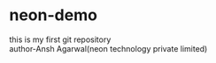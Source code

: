 # neon-demo
this is my first git repository
<br>
author-Ansh Agarwal(neon technology private limited)
<br>
